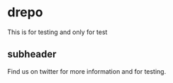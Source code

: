 # drepo
This is for testing and only for test

## subheader

Find us on twitter for more information and for testing.

